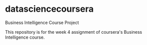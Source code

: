 # datasciencecoursera
Business Intelligence Course Project 

This repository is for the week 4 assignment of coursera's Business Intelligence course. 
